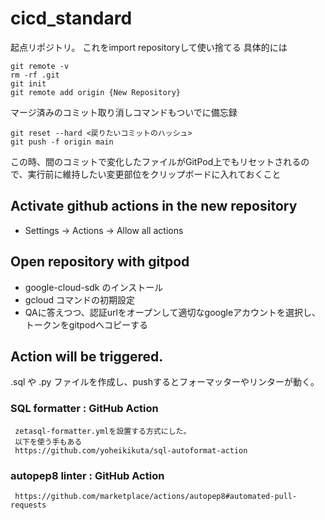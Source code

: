 # cicd_standard
起点リポジトリ。 これをimport repositoryして使い捨てる
具体的には
```
git remote -v
rm -rf .git
git init
git remote add origin {New Repository}
```
マージ済みのコミット取り消しコマンドもついでに備忘録  
```
git reset --hard <戻りたいコミットのハッシュ>
git push -f origin main
```  
この時、間のコミットで変化したファイルがGitPod上でもリセットされるので、実行前に維持したい変更部位をクリップボードに入れておくこと

## Activate github actions in the new repository
- Settings -> Actions -> Allow all actions

## Open repository with gitpod
- google-cloud-sdk のインストール
- gcloud コマンドの初期設定
- QAに答えつつ、認証urlをオープンして適切なgoogleアカウントを選択し、トークンをgitpodへコピーする

## Action will be triggered.
.sql や .py ファイルを作成し、pushするとフォーマッターやリンターが動く。

### SQL formatter : GitHub Action
     zetasql-formatter.ymlを設置する方式にした。
     以下を使う手もある
     https://github.com/yoheikikuta/sql-autoformat-action
     
### autopep8 linter : GitHub Action
     https://github.com/marketplace/actions/autopep8#automated-pull-requests
